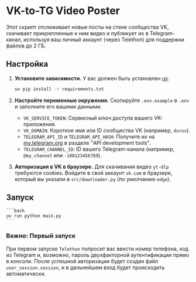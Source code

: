 # VK-to-TG Video Poster

Этот скрипт отслеживает новые посты на стене сообщества VK, скачивает прикрепленные к ним видео и публикует их в Telegram-канал, используя ваш личный аккаунт (через Telethon) для поддержки файлов до 2 ГБ.

## Настройка

1.  **Установите зависимости.**
    У вас должен быть установлен [uv](https://github.com/astral-sh/uv).

    ```bash
    uv pip install -r requirements.txt
    ```

2.  **Настройте переменные окружения.**
    Скопируйте `.env.example` в `.env` и заполните его вашими данными.

    - `VK_SERVICE_TOKEN`: Сервисный ключ доступа вашего VK-приложения.
    - `VK_DOMAIN`: Короткое имя или ID сообщества VK (например, `durov`).
    - `TELEGRAM_API_ID` и `TELEGRAM_API_HASH`: Получите их на [my.telegram.org](https://my.telegram.org) в разделе "API development tools".
    - `TELEGRAM_CHANNEL_ID`: ID вашего Telegram-канала (например, `@my_channel` или `-100123456789`).

3.  **Авторизация в VK в браузере.**
    Для скачивания видео `yt-dlp` требуются cookies. Войдите в свой аккаунт `vk.com` в браузере, который вы указали в `src/downloader.py` (по умолчанию `edge`).

## Запуск

    ```bash
    uv run python main.py
    ```

### Важно: Первый запуск

При первом запуске `Telethon` попросит вас ввести номер телефона, код из Telegram и, возможно, пароль двухфакторной аутентификации прямо в консоли. После успешной авторизации будет создан файл `user_session.session`, и в дальнейшем вход будет происходить автоматически.